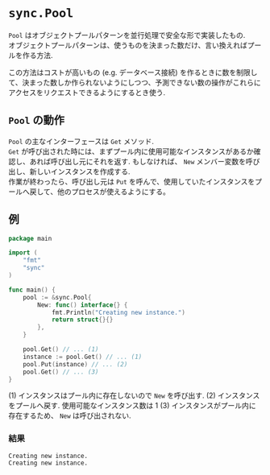 # `sync.Pool`

`Pool` はオブジェクトプールパターンを並行処理で安全な形で実装したもの.  
オブジェクトプールパターンは、使うものを決まった数だけ、言い換えればプールを作る方法.

この方法はコストが高いもの (e.g. データベース接続) を作るときに数を制限して、決まった数しか作られないようにしつつ、予測できない数の操作がこれらにアクセスをリクエストできるようにするとき使う.

## `Pool` の動作
`Pool` の主なインターフェースは `Get` メソッド.  
`Get` が呼び出された時には、まずプール内に使用可能なインスタンスがあるか確認し、あれば呼び出し元にそれを返す. もしなければ、 `New` メンバー変数を呼び出し、新しいインスタンスを作成する.  
作業が終わったら、呼び出し元は `Put` を呼んで、使用していたインスタンスをプールへ戻して、他のプロセスが使えるようにする。

## 例
```go
package main

import (
	"fmt"
	"sync"
)

func main() {
	pool := &sync.Pool{
		New: func() interface{} {
			fmt.Println("Creating new instance.")
			return struct{}{}
		},
	}

	pool.Get() // ... (1)
	instance := pool.Get() // ... (1)
	pool.Put(instance) // ... (2)
	pool.Get() // ... (3)
}
```
(1) インスタンスはプール内に存在しないので `New` を呼び出す.
(2) インスタンスをプールへ戻す. 使用可能なインスタンス数は 1
(3) インスタンスがプール内に存在するため、 `New` は呼び出されない.

### 結果
```
Creating new instance.
Creating new instance.
```


